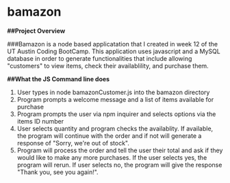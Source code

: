 # bamazon

**##Project Overview**

###Bamazon is a node based applicatation that I created in week 12 of the UT Austin Coding BootCamp. This application uses javascript and a MySQL database in order to generate functionalities that include allowing "customers" to view items, check their availablility, and purchase them. 

**##What the JS Command line does**

1. User types in node bamazonCustomer.js into the bamazon directory 
2. Program prompts a welcome message and a list of items available for purchase
3. Program prompts the user via npm inquirer and selects options via the items ID number 
4. User selects quantity and program checks the availablity. If available, the program will continue with the order and if not will generate a response of "Sorry, we're out of stock". 
5. Program will process the order and tell the user their total and ask if they would like to make any more purchases. If the user selects yes, the program will rerun. If user selects no, the program will give the response "Thank you, see you again!". 

